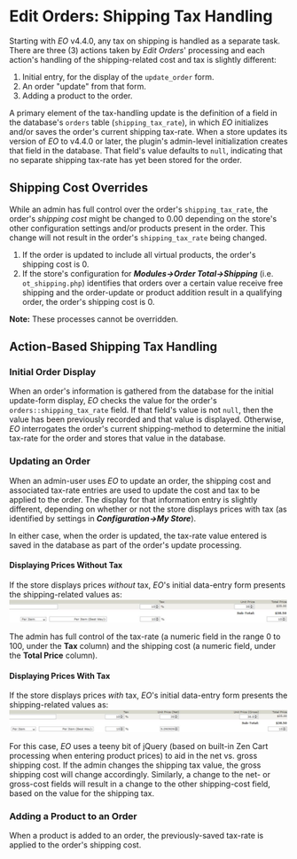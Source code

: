 # Edit Orders: Shipping Tax Handling

Starting with _EO_ v4.4.0, any tax on shipping is handled as a separate task. There are three (3) actions taken by _Edit Orders_' processing and each action's handling of the shipping-related cost and tax is slightly different:

1.  Initial entry, for the display of the `update_order` form.
2.  An order "update" from that form.
3.  Adding a product to the order.

A primary element of the tax-handling update is the definition of a field in the database's `orders` table (`shipping_tax_rate`), in which _EO_ initializes and/or saves the order's current shipping tax-rate.  When a store updates its version of _EO_ to v4.4.0 or later, the plugin's admin-level initialization creates that field in the database. That field's value defaults to `null`, indicating that no separate shipping tax-rate has yet been stored for the order.

## Shipping Cost Overrides

While an admin has full control over the order's `shipping_tax_rate`, the order's _shipping cost_ might be changed to 0.00 depending on the store's other configuration settings and/or products present in the order.  This change will not result in the order's `shipping_tax_rate` being changed.

1. If the order is updated to include all virtual products, the order's shipping cost is 0.
2. If the store's configuration for _**Modules->Order Total->Shipping**_ (i.e. `ot_shipping.php`) identifies that orders over a certain value receive free shipping and the order-update or product addition result in a qualifying order, the order's shipping cost is 0.

**Note:** These processes cannot be overridden.

## Action-Based Shipping Tax Handling

### Initial Order Display

When an order's information is gathered from the database for the initial update-form display, _EO_ checks the value for the order's `orders::shipping_tax_rate` field.  If that field's value is not `null`, then the value has been previously recorded and that value is displayed.  Otherwise, _EO_ interrogates the order's current shipping-method to determine the initial tax-rate for the order and stores that value in the database.

### Updating an Order

When an admin-user uses _EO_ to update an order, the shipping cost and associated tax-rate entries are used to update the cost and tax to be applied to the order.  The display for that information entry is slightly different, depending on whether or not the store displays prices with tax (as identified by settings in _**Configuration->My Store**_).

In either case, when the order is updated, the tax-rate value entered is saved in the database as part of the order's update processing.

#### Displaying Prices Without Tax

If the store displays prices _without_ tax, _EO_'s initial data-entry form presents the shipping-related values as:
![Shipping Prices Without Tax](shipping_prices_without_tax.jpg)

The admin has full control of the tax-rate (a numeric field in the range 0 to 100, under the **Tax** column) and the shipping cost (a numeric field, under the **Total Price** column).

#### Displaying Prices With Tax

If the store displays prices _with_ tax, _EO_'s initial data-entry form presents the shipping-related values as:
![Shipping Prices With Tax](shipping_prices_with_tax.jpg)

For this case, _EO_ uses a teeny bit of jQuery (based on built-in Zen Cart processing when entering product prices) to aid in the net vs. gross shipping cost.  If the admin changes the shipping tax value, the gross shipping cost will change accordingly.  Similarly, a change to the net- or gross-cost fields will result in a change to the other shipping-cost field, based on the value for the shipping tax.

### Adding a Product to an Order

When a product is added to an order, the previously-saved tax-rate is applied to the order's shipping cost.